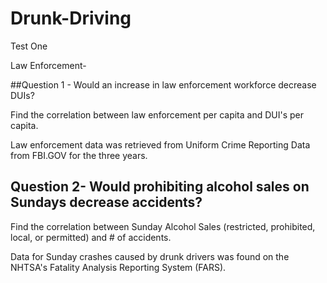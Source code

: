 # Drunk-Driving

Test One 


Law Enforcement- 

##Question 1 - Would an increase in law enforcement workforce decrease DUIs?


Find the correlation between law enforcement per capita and DUI's per capita. 


Law enforcement data was retrieved from Uniform Crime Reporting Data from FBI.GOV for the three years. 


## Question 2- Would prohibiting alcohol sales on Sundays decrease accidents?

Find the correlation between Sunday Alcohol Sales (restricted, prohibited, local, or permitted) and # of accidents.

Data for Sunday crashes caused by drunk drivers was found on the NHTSA's Fatality Analysis Reporting System (FARS).

